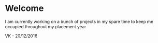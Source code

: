 # Welcome
I am currently working on a bunch of projects in my spare time to keep me occupied throughout my placement year

VK - 20/12/2016
